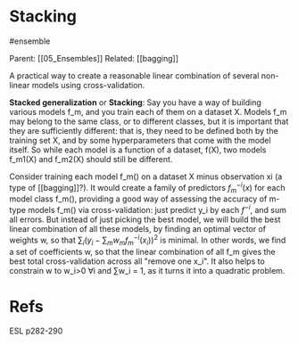 # Stacking

#ensemble

Parent: [[05_Ensembles]]
Related: [[bagging]]

A practical way to create a reasonable linear combination of several non-linear models using cross-validation.

**Stacked generalization** or **Stacking**: Say you have a way of building various models f_m, and you train each of them on a dataset X. Models f_m may belong to the same class, or to different classes, but it is important that they are sufficiently different: that is, they need to be defined both by the training set X, and by some hyperparameters that come with the model itself. So while each model is a function of a dataset, f(X), two models f_m1(X) and f_m2(X) should still be different.

Consider training each model f_m() on a dataset  X minus observation xi (a type of [[bagging]]?). It would create a family of predictors $f_m^{-i}(x)$ for each model class f_m(), providing a good way of assessing the accuracy of m-type models f_m() via cross-validation: just predict y_i by each $f^{-i}$, and sum all errors. But instead of just picking the best model, we will build the best linear combination of all these models, by finding an optimal vector of weights w, so that $\sum_i \big( y_i - \sum_m w_m f_m^{-i}(x_i)\big)^2$ is minimal. In other words, we find a set of coefficients w, so that the linear combination of all f_m gives the best total cross-validation across all "remove one x_i". It also helps to constrain w to w_i>0 ∀i and ∑w_i = 1, as it turns it into a quadratic problem.

# Refs

ESL p282-290